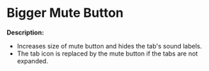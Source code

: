 # Bigger Mute Button

**Description:**

- Increases size of mute button and hides the tab's sound labels.
- The tab icon is replaced by the mute button if the tabs are not expanded.
